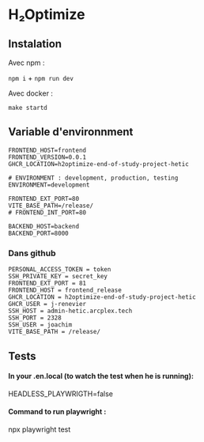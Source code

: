 # H₂Optimize


## Instalation 

Avec npm : 

`npm i` + `npm run dev`

Avec docker : 

`make startd`


## Variable d'environnment

```
FRONTEND_HOST=frontend
FRONTEND_VERSION=0.0.1
GHCR_LOCATION=h2optimize-end-of-study-project-hetic

# ENVIRONMENT : development, production, testing
ENVIRONMENT=development

FRONTEND_EXT_PORT=80
VITE_BASE_PATH=/release/
# FRONTEND_INT_PORT=80

BACKEND_HOST=backend
BACKEND_PORT=8000
```

### Dans github 

```
PERSONAL_ACCESS_TOKEN = token 
SSH_PRIVATE_KEY = secret_key
FRONTEND_EXT_PORT = 81
FRONTEND_HOST = frontend_release
GHCR_LOCATION = h2optimize-end-of-study-project-hetic
GHCR_USER = j-renevier
SSH_HOST = admin-hetic.arcplex.tech
SSH_PORT = 2328
SSH_USER = joachim
VITE_BASE_PATH = /release/
```

## Tests

#### In your .en.local (to watch the test when he is running):

HEADLESS_PLAYWRIGTH=false

#### Command to run playwright :

npx playwright test
